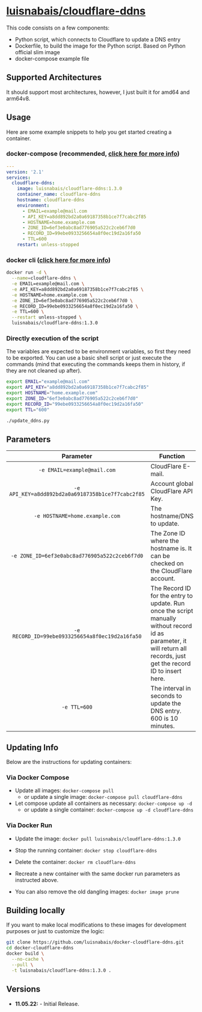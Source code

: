 # [luisnabais/cloudflare-ddns](https://github.com/luisnabais/docker-cloudflare-ddns)

This code consists on a few components:
- Python script, which connects to Cloudflare to update a DNS entry
- Dockerfile, to build the image for the Python script. Based on Python official slim image
- docker-compose example file

## Supported Architectures
It should support most architectures, however, I just built it for amd64 and arm64v8.


## Usage
Here are some example snippets to help you get started creating a container.

### docker-compose (recommended, [click here for more info](https://docs.linuxserver.io/general/docker-compose))

```yaml
---
version: '2.1'
services:
  cloudflare-ddns:
    image: luisnabais/cloudflare-ddns:1.3.0
    container_name: cloudflare-ddns
    hostname: cloudflare-ddns
    environment:
      - EMAIL=example@mail.com
      - API_KEY=a8dd892bd2a0a69187358b1ce7f7cabc2f85
      - HOSTNAME=home.example.com
      - ZONE_ID=6ef3e0abc8ad776905a522c2ceb6f7d0
      - RECORD_ID=99ebe0933256654a8f0ec19d2a16fa50
      - TTL=600
    restart: unless-stopped
```

### docker cli ([click here for more info](https://docs.docker.com/engine/reference/commandline/cli/))

```bash
docker run -d \
  --name=cloudflare-ddns \
  -e EMAIL=example@mail.com \
  -e API_KEY=a8dd892bd2a0a69187358b1ce7f7cabc2f85 \
  -e HOSTNAME=home.example.com \
  -e ZONE_ID=6ef3e0abc8ad776905a522c2ceb6f7d0 \
  -e RECORD_ID=99ebe0933256654a8f0ec19d2a16fa50 \
  -e TTL=600 \
  --restart unless-stopped \
  luisnabais/cloudflare-ddns:1.3.0
```

### Directly execution of the script

The variables are expected to be environment variables, so first they need to be exported. You can use a basic shell script or just execute the commands (mind that executing the commands keeps them in history, if they are not cleaned up after).
```bash
export EMAIL="example@mail.com"
export API_KEY="a8dd892bd2a0a69187358b1ce7f7cabc2f85"
export HOSTNAME="home.example.com"
export ZONE_ID="6ef3e0abc8ad776905a522c2ceb6f7d0"
export RECORD_ID="99ebe0933256654a8f0ec19d2a16fa50"
export TTL="600"

./update_ddns.py
```

## Parameters

| Parameter | Function |
| :----: | --- |
| `-e EMAIL=example@mail.com` | CloudFlare E-mail. |
| `-e API_KEY=a8dd892bd2a0a69187358b1ce7f7cabc2f85` | Account global CloudFlare API Key. |
| `-e HOSTNAME=home.example.com` | The hostname/DNS to update. |
| `-e ZONE_ID=6ef3e0abc8ad776905a522c2ceb6f7d0` | The Zone ID where the hostname is. It can be checked on the CloudFlare account. |
| `-e RECORD_ID=99ebe0933256654a8f0ec19d2a16fa50` | The Record ID for the entry to update. Run once the script manually without record id as parameter, it will return all records, just get the record ID to insert here. |
| `-e TTL=600` | The interval in seconds to update the DNS entry. 600 is 10 minutes. |


## Updating Info

Below are the instructions for updating containers:

### Via Docker Compose

* Update all images: `docker-compose pull`
  * or update a single image: `docker-compose pull cloudflare-ddns`
* Let compose update all containers as necessary: `docker-compose up -d`
  * or update a single container: `docker-compose up -d cloudflare-ddns`

### Via Docker Run

* Update the image: `docker pull luisnabais/cloudflare-ddns:1.3.0`
* Stop the running container: `docker stop cloudflare-ddns`
* Delete the container: `docker rm cloudflare-ddns`
* Recreate a new container with the same docker run parameters as instructed above.

* You can also remove the old dangling images: `docker image prune`

## Building locally

If you want to make local modifications to these images for development purposes or just to customize the logic:

```bash
git clone https://github.com/luisnabais/docker-cloudflare-ddns.git
cd docker-cloudflare-ddns
docker build \
  --no-cache \
  --pull \
  -t luisnabais/cloudflare-ddns:1.3.0 .
```
## Versions
* **11.05.22:** - Initial Release.

